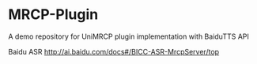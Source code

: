 # MRCP-Plugin
A demo repository for UniMRCP plugin implementation with BaiduTTS API

Baidu ASR
http://ai.baidu.com/docs#/BICC-ASR-MrcpServer/top
